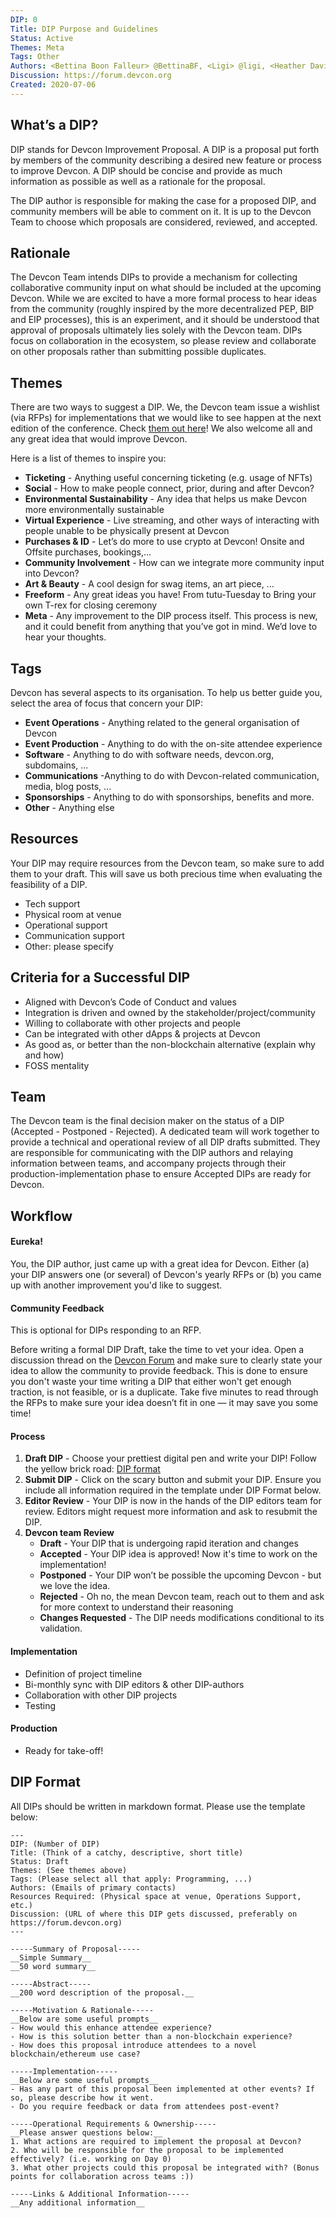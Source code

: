 ```yaml
---
DIP: 0
Title: DIP Purpose and Guidelines
Status: Active
Themes: Meta
Tags: Other
Authors: <Bettina Boon Falleur> @BettinaBF, <Ligi> @ligi, <Heather Davidson> @p0unce, <Skylar> @skylarweaver, <Joseph Schweitzer> @ethjoe
Discussion: https://forum.devcon.org
Created: 2020-07-06
---
```


## What’s a DIP?

DIP stands for Devcon Improvement Proposal. A DIP is a proposal put forth by members of the community describing a desired new feature or process to improve Devcon. A DIP should be concise and provide as much information as possible as well as a rationale for the proposal.

The DIP author is responsible for making the case for a proposed DIP, and community members will be able to comment on it. It is up to the Devcon Team to choose which proposals are considered, reviewed, and accepted.

## Rationale

The Devcon Team intends DIPs to provide a mechanism for collecting collaborative community input on what should be included at the upcoming Devcon. While we are excited to have a more formal process to hear ideas from the community (roughly inspired by the more decentralized PEP, BIP and EIP processes), this is an experiment, and it should be understood that approval of proposals ultimately lies solely with the Devcon team. DIPs focus on collaboration in the ecosystem, so please review and collaborate on other proposals rather than submitting possible duplicates.

## Themes

There are two ways to suggest a DIP. We, the Devcon team issue a wishlist (via RFPs) for implementations that we would like to see happen at the next edition of the conference. Check [them out here](https://forum.devcon.org/c/devcon-rfps/5)! We also welcome all and any great idea that would improve Devcon.

Here is a list of themes to inspire you:

- **Ticketing** - Anything useful concerning ticketing (e.g. usage of NFTs)
- **Social** - How to make people connect, prior, during and after Devcon?
- **Environmental Sustainability** - Any idea that helps us make Devcon more environmentally sustainable
- **Virtual Experience** - Live streaming, and other ways of interacting with people unable to be physically present at Devcon
- **Purchases & ID** - Let’s do more to use crypto at Devcon! Onsite and Offsite purchases, bookings,...
- **Community Involvement** - How can we integrate more community input into Devcon?
- **Art & Beauty** - A cool design for swag items, an art piece, ...
- **Freeform** - Any great ideas you have! From tutu-Tuesday to Bring your own T-rex for closing ceremony
- **Meta** -
  Any improvement to the DIP process itself. This process is new, and it could benefit from anything that you’ve got in mind. We’d love to hear your thoughts.

## Tags

Devcon has several aspects to its organisation. To help us better guide you, select the area of focus that concern your DIP:

- **Event Operations** - Anything related to the general organisation of Devcon
- **Event Production** - Anything to do with the on-site attendee experience
- **Software** - Anything to do with software needs, devcon.org, subdomains, ...
- **Communications** -Anything to do with Devcon-related communication, media, blog posts, ...
- **Sponsorships** - Anything to do with sponsorships, benefits and more.
- **Other** - Anything else

## Resources

Your DIP may require resources from the Devcon team, so make sure to add them to your draft. This will save us both precious time when evaluating the feasibility of a DIP.

- Tech support
- Physical room at venue
- Operational support
- Communication support
- Other: please specify

## Criteria for a Successful DIP

- Aligned with Devcon’s Code of Conduct and values
- Integration is driven and owned by the stakeholder/project/community
- Willing to collaborate with other projects and people
- Can be integrated with other dApps & projects at Devcon
- As good as, or better than the non-blockchain alternative (explain why and how)
- FOSS mentality

## Team

The Devcon team is the final decision maker on the status of a DIP (Accepted - Postponed - Rejected). A dedicated team will work together to provide a technical and operational review of all DIP drafts submitted. They are responsible for communicating with the DIP authors and relaying information between teams, and accompany projects through their production-implementation phase to ensure Accepted DIPs are ready for Devcon.

## Workflow

#### Eureka!

You, the DIP author, just came up with a great idea for Devcon. Either (a) your DIP answers one (or several) of Devcon's yearly RFPs or (b) you came up with another improvement you'd like to suggest.

#### Community Feedback

This is optional for DIPs responding to an RFP.

Before writing a formal DIP Draft, take the time to vet your idea. Open a discussion thread on the [Devcon Forum](https://forum.devcon.org/) and make sure to clearly state your idea to allow the community to provide feedback. This is done to ensure you don't waste your time writing a DIP that either won't get enough traction, is not feasible, or is a duplicate. Take five minutes to read through the RFPs to make sure your idea doesn’t fit in one — it may save you some time!

#### Process

1.  **Draft DIP** - Choose your prettiest digital pen and write your DIP! Follow the yellow brick road: [DIP format](https://github.com/efdevcon/DIPs/blob/master/DIPs/DIP-0.md#dip-format)
2.  **Submit DIP** - Click on the scary button and submit your DIP. Ensure you include all information required in the template under DIP Format below.
3.  **Editor Review** - Your DIP is now in the hands of the DIP editors team for review.
    Editors might request more information and ask to resubmit the DIP.
4.  **Devcon team Review**
    - **Draft** - Your DIP that is undergoing rapid iteration and changes
    - **Accepted** - Your DIP idea is approved! Now it's time to work on the implementation!
    - **Postponed** - Your DIP won’t be possible the upcoming Devcon - but we love the idea.
    - **Rejected** - Oh no, the mean Devcon team, reach out to them and ask for more context to understand their reasoning
    - **Changes Requested** - The DIP needs modifications conditional to its validation.

#### Implementation

- Definition of project timeline
- Bi-monthly sync with DIP editors & other DIP-authors
- Collaboration with other DIP projects
- Testing

#### Production

- Ready for take-off!

## DIP Format

All DIPs should be written in markdown format. Please use the template below:

```
---
DIP: (Number of DIP)
Title: (Think of a catchy, descriptive, short title)
Status: Draft
Themes: (See themes above)
Tags: (Please select all that apply: Programming, ...)
Authors: (Emails of primary contacts)
Resources Required: (Physical space at venue, Operations Support, etc.)
Discussion: (URL of where this DIP gets discussed, preferably on https://forum.devcon.org)
---

-----Summary of Proposal-----
__Simple Summary__
__50 word summary__

-----Abstract-----
__200 word description of the proposal.__

-----Motivation & Rationale-----
__Below are some useful prompts__
- How would this enhance attendee experience?
- How is this solution better than a non-blockchain experience?
- How does this proposal introduce attendees to a novel blockchain/ethereum use case?

-----Implementation-----
__Below are some useful prompts__
- Has any part of this proposal been implemented at other events? If so, please describe how it went.
- Do you require feedback or data from attendees post-event?

-----Operational Requirements & Ownership-----
__Please answer questions below:__
1. What actions are required to implement the proposal at Devcon?
2. Who will be responsible for the proposal to be implemented effectively? (i.e. working on Day 0)
3. What other projects could this proposal be integrated with? (Bonus points for collaboration across teams :))

-----Links & Additional Information-----
__Any additional information__
```
